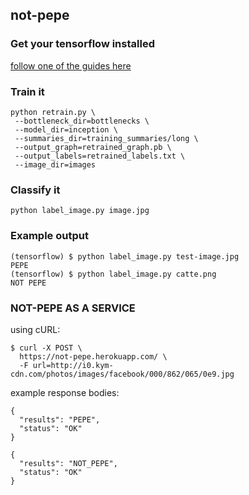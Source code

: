 not-pepe
---

### Get your tensorflow installed

[follow one of the guides here](https://www.tensorflow.org/install/)

### Train it

```
python retrain.py \
 --bottleneck_dir=bottlenecks \
 --model_dir=inception \
 --summaries_dir=training_summaries/long \
 --output_graph=retrained_graph.pb \
 --output_labels=retrained_labels.txt \
 --image_dir=images
```

### Classify it

```
python label_image.py image.jpg
```

### Example output

```
(tensorflow) $ python label_image.py test-image.jpg
PEPE
(tensorflow) $ python label_image.py catte.png
NOT PEPE
```

### NOT-PEPE AS A SERVICE


using cURL:

```
$ curl -X POST \
  https://not-pepe.herokuapp.com/ \
  -F url=http://i0.kym-cdn.com/photos/images/facebook/000/862/065/0e9.jpg
```

example response bodies:

```
{
  "results": "PEPE",
  "status": "OK"
}
```

```
{
  "results": "NOT_PEPE",
  "status": "OK"
}

```

